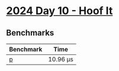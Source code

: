 # [2024 Day 10 - Hoof It](https://adventofcode.com/2024/day/10)

## Benchmarks

<!-- BEGIN benches -->
| Benchmark            | Time      |
| -------------------- | --------- |
| [p](./src/lib.rs#L9) | 10.96 µs |

<!-- END benches -->
<!-- BEGIN other_benches -->

<!-- END other_benches -->